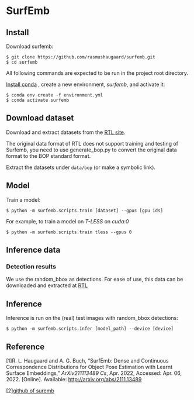 # SurfEmb

## Install

Download surfemb:

```shell
$ git clone https://github.com/rasmushaugaard/surfemb.git
$ cd surfemb
```

All following commands are expected to be run in the project root directory.

[Install conda](https://docs.conda.io/projects/conda/en/latest/user-guide/install/index.html)
, create a new environment, *surfemb*, and activate it:

```shell
$ conda env create -f environment.yml
$ conda activate surfemb
```

## Download dataset

Download and extract datasets from the [RTL site](http://www.zju-rtl.cn/RTL/).

The original data format of RTL does not support training and testing of Surfemb, you need to use generate_bop.py to convert the original data format to the BOP standard format.

Extract the datasets under ```data/bop``` (or make a symbolic link).

## Model

Train a model:

```shell
$ python -m surfemb.scripts.train [dataset] --gpus [gpu ids]
```

For example, to train a model on *T-LESS* on *cuda:0*

```shell
$ python -m surfemb.scripts.train tless --gpus 0
```

## Inference data

### Detection results

We use the random_bbox as detections. For ease of use, this data can be downloaded and extracted at [RTL](http://www.zju-rtl.cn/RTL/)

## Inference 

Inference is run on the (real) test images with random_bbox detections:

```shell
$ python -m surfemb.scripts.infer [model_path] --device [device]
```

## Reference

[1]R. L. Haugaard and A. G. Buch, “SurfEmb: Dense and Continuous Correspondence Distributions for Object Pose Estimation with Learnt Surface Embeddings,” *ArXiv211113489 Cs*, Apr. 2022, Accessed: Apr. 06, 2022. [Online]. Available: http://arxiv.org/abs/2111.13489

[2][github of suremb](https://github.com/rasmushaugaard/surfemb)
